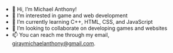 - 👋 Hi, I’m Michael Anthony!
- 👀 I’m interested in game and web development
- 🌱 I’m currently learning C++, HTML, CSS, and JavaScript
- 💞️ I’m looking to collaborate on developing games and websites
- 📫 You can reach me through my email, giraymichaelanthony@gmail.com.

<!---
mike021699/mike021699 is a ✨ special ✨ repository because its `README.md` (this file) appears on your GitHub profile.
You can click the Preview link to take a look at your changes.
--->
